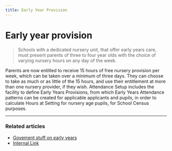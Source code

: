 ```yaml
---
title: Early Year Provision
---
```


# Early year provision

> Schools with a dedicated nursery unit, that offer early years care, must
present parents of three to four year olds with the choice of varying nursery
hours on any day of the week.

Parents are now entitled to receive 15 hours of free nursery provision per
week, which can be taken over a minimum of three days. They can choose to
take as much or as little of the 15 hours, and use their entitlement at more
than one nursery provider, if they wish.
Attendance Setup includes the facility to define Early Years Provisions, from
which Early Years Attendance patterns can be created for applicable applicants
and pupils, in order to calculate Hours at Setting for nursery age pupils, for
School Census purposes.

----
### Related articles

* [Govement stuff on early years](https://www.gov.uk/help-with-childcare-costs/free-childcare-and-education-for-2-to-4-year-olds)
* [Internal Link]()
